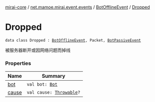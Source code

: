 [mirai-core](../../../index.md) / [net.mamoe.mirai.event.events](../../index.md) / [BotOfflineEvent](../index.md) / [Dropped](./index.md)

# Dropped

`data class Dropped : `[`BotOfflineEvent`](../index.md)`, Packet, `[`BotPassiveEvent`](../../-bot-passive-event.md)

被服务器断开或因网络问题而掉线

### Properties

| Name | Summary |
|---|---|
| [bot](bot.md) | `val bot: `[`Bot`](../../../net.mamoe.mirai/-bot/index.md) |
| [cause](cause.md) | `val cause: `[`Throwable`](https://kotlinlang.org/api/latest/jvm/stdlib/kotlin/-throwable/index.html)`?` |
